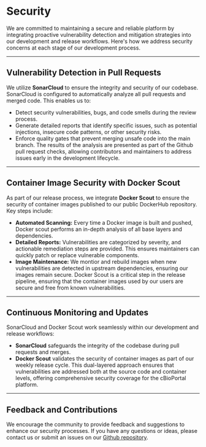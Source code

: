 # Security
We are committed to maintaining a secure and reliable platform by integrating proactive vulnerability detection and mitigation strategies into our development and release workflows. Here's  how we address security concerns at each stage of our development process.

---
## Vulnerability Detection in Pull Requests
We utilize **SonarCloud** to ensure the integrity and security of our codebase. SonarCloud is configured to automatically analyze all pull requests and merged code. This enables us to:
- Detect security vulnerabilities, bugs, and code smells during the review process.
- Generate detailed reports that identify specific issues, such as potential injections, insecure code patterns, or other security risks.
- Enforce quality gates that prevent merging unsafe code into the main branch.
The results of the analysis are presented as part of the Github pull request checks, allowing contributors and maintainers to address issues early in the development lifecycle.
---

## Container Image Security with Docker Scout
As part of our release process, we integrate **Docker Scout** to ensure the security of container images published to our public DockerHub repository. Key steps include:
- **Automated Scanning:** Every time a Docker image is built and pushed, Docker scout performs an in-depth analysis of all base layers and dependencies.
- **Detailed Reports:** Vulnerabilities are categorized by severity, and actionable remediation steps are provided. This ensures maintainers can quickly patch or replace vulnerable components.
- **Image Maintenance:** We montior and rebuild images when new vulnerabilities are detected in upstream dependencies, ensuring our images remain secure.
Docker Scout is a critical step in the release pipeline, ensuring that the container images used by our users are secure and free from known vulnerabilities.
---

## Continuous Monitoring and Updates
SonarCloud and Docker Scout work seamlessly within our development and release workflows:
- **SonarCloud** safeguards the integrity of the codebase during pull requests and merges.
- **Docker Scout** validates the security of container images as part of our weekly release cycle.
This dual-layered approach ensures that vulnerabilities are addressed both at the source code and container levels, offering comprehensive security coverage for the cBioPortal platform.
---

## Feedback and Contributions
We encourage the community to provide feedback and suggestions to enhance our security processes. If you have any questions or ideas, please contact us or submit an issues on our [Github repository](https://github.com/cBioPortal/cbioportal).